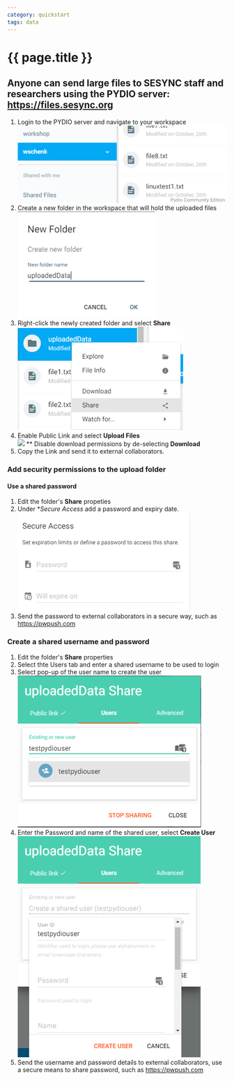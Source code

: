 ```yaml
---
category: quickstart
tags: data
---
```


# {{ page.title }}

## Anyone can send large files to SESYNC staff and researchers using the PYDIO server: <https://files.sesync.org>

1. Login to the PYDIO server and navigate to your workspace  
![](/assets/images/receivefile/receivefile00.PNG)
2. Create a new folder in the workspace that will hold the uploaded files  
![](/assets/images/receivefile/receivefile01.PNG)
3. Right-click the newly created folder and select **Share**  
![](/assets/images/receivefile/receivefile02.PNG)
4. Enable Public Link and select **Upload Files**  
![](/assets/images/receivefile03.PNG)
** Disable download permissions by de-selecting **Download**  
5. Copy the Link and send it to external collaborators.  


### Add security permissions to the upload folder

#### Use a shared password 

1. Edit the folder's **Share** propeties
2. Under **Secure Access* add a password and expiry date.
![](/assets/images/receivefile/receivefile04.PNG)
3. Send the password to external collaborators in a secure way, such as <https://pwpush.com>

### Create a shared username and password

1. Edit the folder's **Share** properties
2. Select thte Users tab and enter a shared username to be used to login
3. Select pop-up of the user name to create the user
![](/assets/images/receivefile/receivefile05.PNG)
4. Enter the Password and name of the shared user, select **Create User**
![](/assets/images/receivefile/receivefile06.PNG)
5. Send the username and password details to external collaborators, use a secure means to share password, such as <https://pwpush.com>
